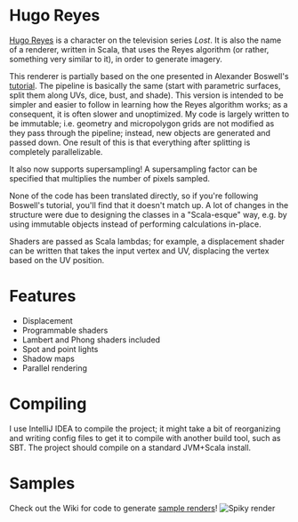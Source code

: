 Hugo Reyes
==========

[Hugo Reyes](http://en.wikipedia.org/wiki/Hugo_Reyes) is a character on the television series _Lost_.
It is also the name of a renderer, written in Scala, that uses the Reyes algorithm (or rather, something very similar to it), in order to generate imagery.

This renderer is partially based on the one presented in Alexander Boswell's [tutorial](http://www.steckles.com/reyes1.html).
The pipeline is basically the same (start with parametric surfaces, split them along UVs, dice, bust, and shade).
This version is intended to be simpler and easier to follow in learning how the Reyes algorithm works; as a consequent, it is often slower and unoptimized.
My code is largely written to be immutable; i.e. geometry and micropolygon grids are not modified as they pass through the pipeline; instead, new objects are generated and passed down.
One result of this is that everything after splitting is completely parallelizable.

It also now supports supersampling! A supersampling factor can be specified that multiplies the number of pixels sampled.

None of the code has been translated directly, so if you're following Boswell's tutorial, you'll find that it doesn't match up. A lot of changes in the structure were due to designing the classes in a "Scala-esque" way, e.g. by using immutable objects instead of performing calculations in-place.

Shaders are passed as Scala lambdas; for example, a displacement shader can be written that takes the input vertex and UV, displacing the vertex based on the UV position.

Features
========
* Displacement
* Programmable shaders
* Lambert and Phong shaders included
* Spot and point lights
* Shadow maps
* Parallel rendering

Compiling
=========
I use IntelliJ IDEA to compile the project; it might take a bit of reorganizing and writing config files to get it to compile with another build tool, such as SBT.
The project should compile on a standard JVM+Scala install.

Samples
=======
Check out the Wiki for code to generate [sample renders](https://github.com/sdao/hugo-reyes/wiki/Cool-Test-Renders)!
![Spiky render](https://raw.github.com/wiki/sdao/hugo-reyes/spiky.png)

